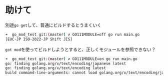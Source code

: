 # 助けて

別途`go get`して、普通にビルドするとうまくいく

```sh
➜  go_mod_test git:(master) ✗ GO111MODULE=off go run main.go
[EUC-JP ISO-2022-JP Shift JIS]
```

`got mod`を使ってビルドしようとすると、正しくモジュールを参照できない？

```sh
➜  go_mod_test git:(master) ✗ GO111MODULE=on go run main.go
go: finding golang.org/x/text/encoding/japanese latest
go: finding golang.org/x/text/encoding latest
build command-line-arguments: cannot load golang.org/x/text/encoding/japanese: cannot find module providing package golang.org/x/text/encoding/japanese
```
